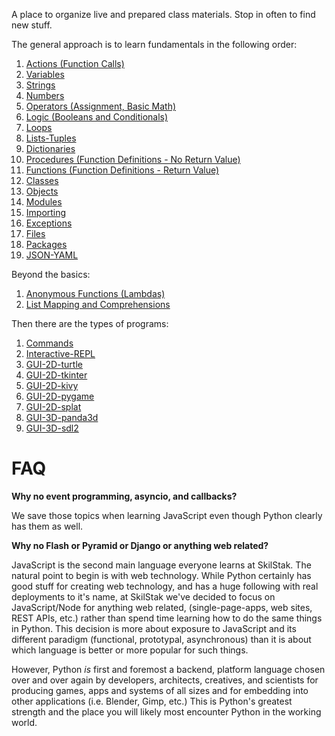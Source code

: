 A place to organize live and prepared class materials. Stop in often to
find new stuff.

The general approach is to learn fundamentals in the following order:

1. [Actions (Function Calls)](actions)
1. [Variables](variables) 
1. [Strings](strings)
1. [Numbers](numbers)
1. [Operators (Assignment, Basic Math)](operators)
1. [Logic (Booleans and Conditionals)](conditionals)
1. [Loops](loops)
1. [Lists-Tuples](lists-tuples)
1. [Dictionaries](dictionaries)
1. [Procedures (Function Definitions - No Return Value)](procedures)
1. [Functions (Function Definitions - Return Value)](functions)
1. [Classes](classes)
1. [Objects](objects)
1. [Modules](modules)
1. [Importing](importing)
1. [Exceptions](exceptions)
1. [Files](files)
1. [Packages](packages)
1. [JSON-YAML](json)

Beyond the basics:

1. [Anonymous Functions (Lambdas)](lambdas)
1. [List Mapping and Comprehensions](comprehensions)

Then there are the types of programs:

1. [Commands](commands)
1. [Interactive-REPL](interactive-repl)
1. [GUI-2D-turtle](turtle)
1. [GUI-2D-tkinter](tkinter)
1. [GUI-2D-kivy](kivy)
1. [GUI-2D-pygame](pygame)
1. [GUI-2D-splat](splat)
1. [GUI-3D-panda3d](panda3d)
1. [GUI-3D-sdl2](sdl2)

FAQ
===

**Why no event programming, asyncio, and callbacks?**

We save those topics when learning JavaScript even though Python
clearly has them as well.

**Why no Flash or Pyramid or Django or anything web related?**

JavaScript is the second main language everyone learns at SkilStak. The
natural point to begin is with web technology. While Python certainly has
good stuff for creating web technology, and has a huge following with
real deployments to it's name, at SkilStak we've decided to focus on
JavaScript/Node for anything web related, (single-page-apps, web sites,
REST APIs, etc.) rather than spend time learning how to do the same
things in Python. This decision is more about exposure to JavaScript
and its different paradigm (functional, prototypal, asynchronous) than
it is about which language is better or more popular for such things.

However, Python *is* first and foremost a backend, platform language
chosen over and over again by developers, architects, creatives, and
scientists for producing games, apps and systems of all sizes and for
embedding into other applications (i.e. Blender, Gimp, etc.) This is
Python's greatest strength and the place you will likely most encounter
Python in the working world.

